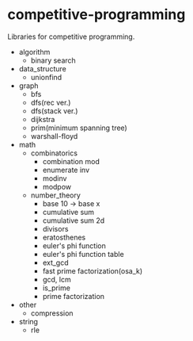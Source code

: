 # competitive-programming
Libraries for competitive programming.

- algorithm
  - binary search
- data_structure
  - unionfind
- graph
  - bfs
  - dfs(rec ver.)
  - dfs(stack ver.)
  - dijkstra
  - prim(minimum spanning tree)
  - warshall-floyd
- math
  - combinatorics
    - combination mod
    - enumerate inv
    - modinv
    - modpow
  - number_theory
    - base 10 -> base x
    - cumulative sum
    - cumulative sum 2d
    - divisors
    - eratosthenes
    - euler's phi function
    - euler's phi function table
    - ext_gcd
    - fast prime factorization(osa_k)
    - gcd, lcm
    - is_prime
    - prime factorization
- other
  - compression
- string
  - rle
